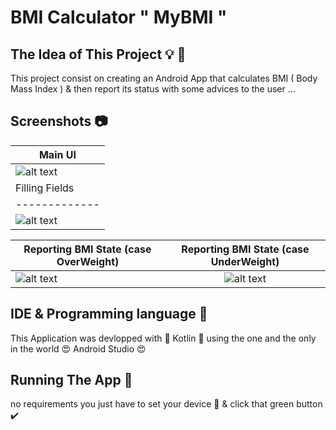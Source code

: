 # BMI Calculator  " MyBMI " 

## The Idea of This Project 💡 🌟

This project consist on creating an Android App that calculates BMI ( Body Mass Index ) & then report its status with some advices to the user ...

## Screenshots 📷
| Main UI |
| ------------- |
|![alt text](https://github.com/NINadjem/BMI-Calculator/blob/master/BMI-Calculator/Screenshots/main%20page.PNG "first screen" )|
| Filling Fields | Reporting BMI State (case Normal) |
| ------------- |:-------------:|
| ![alt text](https://github.com/madenemalika/Affine-Encryption/blob/master/AffineEncryption/src/Screenshots/user%201.PNG "when the user fill the fields" ) | ![alt text](https://github.com/madenemalika/Affine-Encryption/blob/master/AffineEncryption/src/Screenshots/user%202.PNG "Normal BMI" ) |

| Reporting BMI State (case OverWeight) | Reporting BMI State (case UnderWeight) |
| ------------- |:-------------:|
| ![alt text](https://github.com/madenemalika/Affine-Encryption/blob/master/AffineEncryption/src/Screenshots/user%202%20get%20the%20msg.PNG "high BMI" ) | ![alt text](https://github.com/madenemalika/Affine-Encryption/blob/master/AffineEncryption/src/Screenshots/user%201%20with%20msg.PNG "low BMI" ) |

## IDE & Programming language 🔧
This Application was devlopped with 💜 Kotlin 💜 using the one and the only in the world 😍 Android Studio 😍 

## Running The App 🔌
no requirements you just have to set your device 📱 & click that green button ✔️
